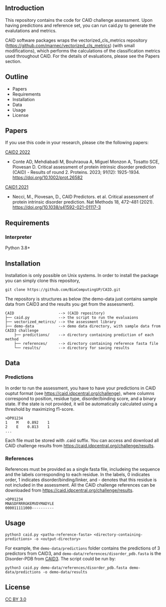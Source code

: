 ## Introduction
This repository contains the code for CAID challenge assessment. Upon having predictions and reference set, you can run caid.py to generate the evalutations and metrics. 

CAID software packages wraps the vectorized_cls_metrics repository (https://github.com/marnec/vectorized_cls_metrics) (with small modifications), 
which performs the calculations of the classification metrics used throughout CAID. For the details of evaluations, please see the Papers section. 


## Outline
* Papers
* Requirements
* Installation
* Data
* Usage
* License

## Papers
If you use this code in your research, please cite the following papers:

[CAID2 2022](https://onlinelibrary.wiley.com/doi/full/10.1002/prot.26582)
- Conte AD, Mehdiabadi M, Bouhraoua A, Miguel Monzon A, Tosatto SCE, Piovesan D. Critical assessment of protein intrinsic disorder prediction (CAID) - Results of round 2. Proteins. 2023; 91(12): 1925-1934. https://doi.org/10.1002/prot.26582   

[CAID1 2021](https://www.nature.com/articles/s41592-021-01117-3)
- Necci, M., Piovesan, D., CAID Predictors. et al. Critical assessment of protein intrinsic disorder prediction. Nat Methods 18, 472–481 (2021). https://doi.org/10.1038/s41592-021-01117-3


## Requirements
### Interpreter
Python 3.8+

## Installation
Installation is only possible on Unix systems. In order to install the package you can simply clone this repository, 

```
git clone https://github.com/BioComputingUP/CAID.git
```

The repository is structures as below (the demo-data just contains sample data from CAID3 and the results you get from the assessment).
```
CAID                    --> (CAID repository)
├── caid.py             --> the script to run the evaluaions
├── vectorized_metircs/ --> the assessment library 
├── demo-data           --> demo data directory, with sample data from CAID3 challenge  
    ├── predictions/    --> directory containing prediction of each method
    ├── references/     --> directory containing reference fasta file 
    └── results/        --> directory for saving results
```

## Data

### Predictions
In order to run the assessment, you have to have your predictions in CAID ouptut format (see https://caid.idpcentral.org/challenge), where columns correspond to position, residue type, disorder/binding score, and a binary state. If the state is not provided, it will be automatically calculated using a threshold by maximizing f1-score.  

```
>DP01234
1    M    0.892    1
2    E    0.813    1
...
```
Each file must be stored with .caid suffix. You can access and download all CAID challenge results from https://caid.idpcentral.org/challenge/results. 


### References
References must be provided as a single fasta file, includeing the sequence and the labels corresponding to each residue. In the labels, 0 indicates order, 1 indicates disorder/binding/linker, and - denotes that this residue is not included in the assessment. All the CAID challenge references can be downloaded from https://caid.idpcentral.org/challenge/results.

```
>DP01234
MNASDFRRRGKEMVDYMADYLE
000011111000----------
```

## Usage
```
python3 caid.py <patha-reference-fasta> <directory-containing-predictions> -o <output-directory>
```
For example, the `demo-data/predictions` folder contains the predictions of 3 predictors from CAID3, and `demo-data/references/disorder_pdb.fasta` is the Disorder-PDB from [CAID3](https://caid.idpcentral.org/challenge/results). The script could be run by: 

```
python3 caid.py demo-data/references/disorder_pdb.fasta demo-data/predictions -o demo-data/results
```
## License
[CC BY 3.0](https://creativecommons.org/licenses/by/3.0/)